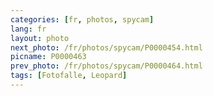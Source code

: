 ```yaml
---
categories: [fr, photos, spycam]
lang: fr
layout: photo
next_photo: /fr/photos/spycam/P0000454.html
picname: P0000463
prev_photo: /fr/photos/spycam/P0000464.html
tags: [Fotofalle, Leopard]
---
```

